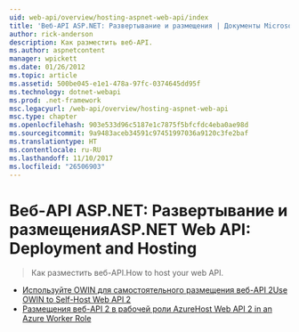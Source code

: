 ```yaml
---
uid: web-api/overview/hosting-aspnet-web-api/index
title: 'Веб-API ASP.NET: Развертывание и размещения | Документы Microsoft'
author: rick-anderson
description: Как разместить веб-API.
ms.author: aspnetcontent
manager: wpickett
ms.date: 01/26/2012
ms.topic: article
ms.assetid: 500be045-e1e1-478a-97fc-0374645dd95f
ms.technology: dotnet-webapi
ms.prod: .net-framework
msc.legacyurl: /web-api/overview/hosting-aspnet-web-api
msc.type: chapter
ms.openlocfilehash: 903e533d96c5187e1c7875f5bfcfdc4eba0ae98d
ms.sourcegitcommit: 9a9483aceb34591c97451997036a9120c3fe2baf
ms.translationtype: HT
ms.contentlocale: ru-RU
ms.lasthandoff: 11/10/2017
ms.locfileid: "26506903"
---
```

<a name="aspnet-web-api-deployment-and-hosting"></a><span data-ttu-id="6a31b-103">Веб-API ASP.NET: Развертывание и размещения</span><span class="sxs-lookup"><span data-stu-id="6a31b-103">ASP.NET Web API: Deployment and Hosting</span></span>
====================
> <span data-ttu-id="6a31b-104">Как разместить веб-API.</span><span class="sxs-lookup"><span data-stu-id="6a31b-104">How to host your web API.</span></span>


- [<span data-ttu-id="6a31b-105">Используйте OWIN для самостоятельного размещения веб-API 2</span><span class="sxs-lookup"><span data-stu-id="6a31b-105">Use OWIN to Self-Host Web API 2</span></span>](use-owin-to-self-host-web-api.md)
- [<span data-ttu-id="6a31b-106">Размещения веб-API 2 в рабочей роли Azure</span><span class="sxs-lookup"><span data-stu-id="6a31b-106">Host Web API 2 in an Azure Worker Role</span></span>](host-aspnet-web-api-in-an-azure-worker-role.md)
